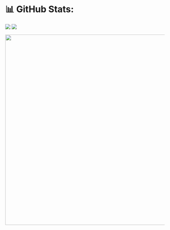 
<!-- # 💻 Tech Stack:
![Adobe Illustrator](https://img.shields.io/badge/adobeillustrator-%23FF9A00.svg?style=for-the-badge&logo=adobeillustrator&logoColor=white) ![Arduino](https://img.shields.io/badge/-Arduino-00979D?style=for-the-badge&logo=Arduino&logoColor=white) -->
# 📊 GitHub Stats:
![](https://github-readme-stats.vercel.app/api/top-langs/?username=musictena&theme=tokyonight&show_icons=true&hide_border=true&layout=compact) 
![](https://github-readme-streak-stats.herokuapp.com/?user=musictena&theme=tokyonight&hide_border=true)
<!-- [![My GitHub Stats](https://github-readme-stats.vercel.app/api/?username=musictena&count_private=true&theme=tokyonight&showicons=true&layout=compact)]()
 -->
 <a href="https://stats.dooboo.io"><img src="https://stats.dooboo.io/api/github-stats-advanced?login=musictena" width="600" /></a>


